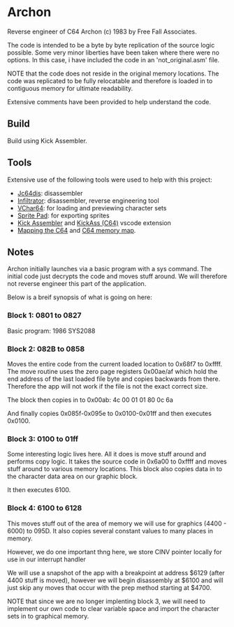 # Archon

Reverse engineer of C64 Archon (c) 1983 by Free Fall Associates.

The code is intended to be a byte by byte replication of the source logic possible. Some very minor liberties have
been taken where there were no options. In this case, i have included the code in an 'not_original.asm' file.

NOTE that the code does not reside in the original memory locations. The code was replicated to be fully relocatable
and therefore is loaded in to contiguous memory for ultimate readability.

Extensive comments have been provided to help understand the code.

## Build

Build using Kick Assembler.

## Tools

Extensive use of the following tools were used to help with this project:
- [Jc64dis](https://iceteam.itch.io/jc64dis): disassembler
- [Infiltrator](https://csdb.dk/release/?id=100129): disassembler, reverse engineering tool
- [VChar64](https://github.com/ricardoquesada/vchar64): for loading and previewing character sets
- [Sprite Pad](https://csdb.dk/release/?id=132081): for exporting sprites
- [Kick Assembler](http://theweb.dk/KickAssembler/Main.html#frontpage) and [KickAss (C64)](https://marketplace.visualstudio.com/items?itemName=CaptainJiNX.kickass-c64&ssr=false#review-details)
  vscode extension
- [Mapping the C64](http://unusedino.de/ec64/technical/project64/mapping_c64.html) and [C64 memory map](http://unusedino.de/ec64/technical/project64/mapping_c64.html).

## Notes

Archon initially launches via a basic program with a sys command. The initial code just decrypts the code and
moves stuff around. We will therefore not reverse engineer this part of the application.

Below is a breif synopsis of what is going on here:

### Block 1: 0801 to 0827

Basic program:
1986 SYS2088

### Block 2: 082B to 0858

Moves the entire code from the current loaded location to 0x68f7 to 0xffff. The move routine uses the zero page
registers 0x00ae/af which hold the end address of the last loaded file byte and copies backwards from there.
Therefore the app will not work if the file is not the exact correct size.

The block then copies in to 0x00ab: 4c 00 01 01 80 0c 6a

And finally copies 0x085f-0x095e to 0x0100-0x01ff and then executes 0x0100.

### Block 3: 0100 to 01ff

Some interesting logic lives here. All it does is move stuff around and performs copy logic. It takes the source code in
0x6a00 to 0xffff and moves stuff around to various memory locations. This block also copies data in to the character
data area on our graphic block.

It then executes 6100.

### Block 4: 6100 to 6128

This moves stuff out of the area of memory we will use for graphics (4400 - 6000) to 095D. It also copies several
constant values to many places in memory.

However, we do one important thng here, we store CINV pointer locally for use in our interrupt handler

We will use a snapshot of the app with a breakpoint at address $6129 (after 4400 stuff is moved), however we will begin disassembly at $6100 and will just skip any moves that occur with the prep method starting at $4700.

NOTE that since we are no longer implenting block 3, we will need to implement our own code to clear variable space and import the character sets in to graphical memory.

